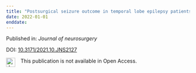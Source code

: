 ```yaml
---
title: "Postsurgical seizure outcome in temporal lobe epilepsy patients with normal or subtle[comma] nonspecific MRI findings."
date: 2022-01-01
enddate:
---
```


Published in: *Journal of neurosurgery*

DOI: [10.3171/2021.10.JNS2127](https://doi.org/10.3171/2021.10.JNS2127)

<img src=https://upload.wikimedia.org/wikipedia/commons/thumb/0/0e/Closed_Access_logo_transparent.svg/1200px-Closed_Access_logo_transparent.svg.png alt="drawing" width="25" align="left"/> &nbsp;&nbsp;&nbsp;This publication is not available in Open Access.


